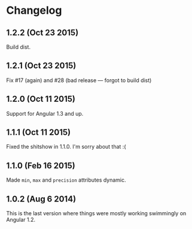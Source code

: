 # Changelog

## 1.2.2 (Oct 23 2015)

Build dist.

## 1.2.1 (Oct 23 2015)

Fix #17 (again) and #28 (bad release — forgot to build dist)

## 1.2.0 (Oct 11 2015)

Support for Angular 1.3 and up.

## 1.1.1 (Oct 11 2015)

Fixed the shitshow in 1.1.0. I'm sorry about that :(

## 1.1.0 (Feb 16 2015)

 Made `min`, `max` and `precision` attributes dynamic.

## 1.0.2 (Aug 6 2014)

This is the last version where things were mostly working swimmingly on Angular 1.2.
